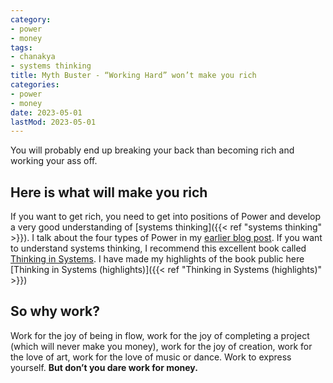 ```yaml
---
category:
- power
- money
tags:
- chanakya
- systems thinking
title: Myth Buster - “Working Hard” won’t make you rich
categories:
- power
- money
date: 2023-05-01
lastMod: 2023-05-01
---
```

You will probably end up breaking your back than becoming rich and working your ass off.

## Here is what will make you rich

If you want to get rich, you need to get into positions of Power and develop a very good understanding of [systems thinking]({{< ref "systems thinking" >}}). I talk about the four types of Power in my [earlier blog post](https://www.manoj.work/pages/chanakyas-four-rules-of-power/). If you want to understand systems thinking, I recommend this excellent book called [Thinking in Systems](https://www.amazon.in/Thinking-Systems-Donella-H-Meadows-ebook/dp/B005VSRFEA/ref=tmm_kin_swatch_0?_encoding=UTF8&qid=1682923595&sr=8-3). I have made my highlights of the book public here [Thinking in Systems (highlights)]({{< ref "Thinking in Systems (highlights)" >}})

## So why work? 

Work for the joy of being in flow, work for the joy of completing a project (which will never make you money), work for the joy of creation, work for the love of art, work for the love of music or dance. Work to express yourself. **But don’t you dare work for money.** 


